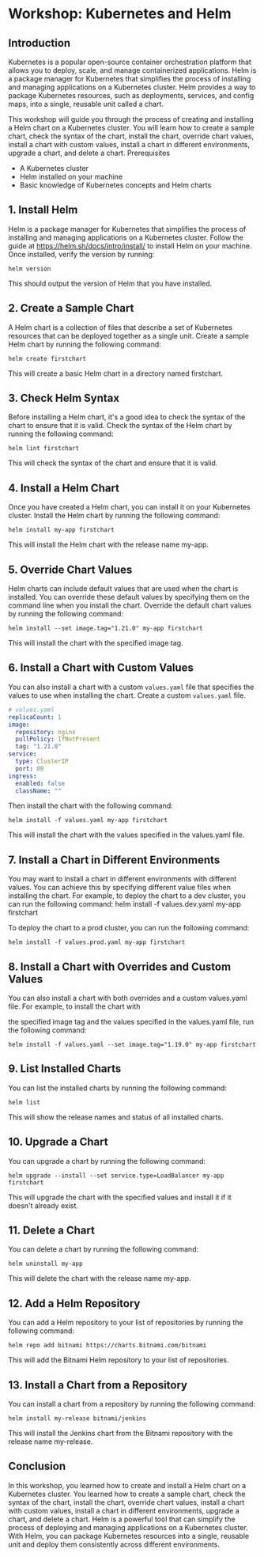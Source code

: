 # Workshop: Kubernetes and Helm
 

## Introduction
 
Kubernetes is a popular open-source container orchestration platform that allows you to deploy, scale, and manage containerized applications. Helm is a package manager for Kubernetes that simplifies the process of installing and managing applications on a Kubernetes cluster. Helm provides a way to package Kubernetes resources, such as deployments, services, and config maps, into a single, reusable unit called a chart.

This workshop will guide you through the process of creating and installing a Helm chart on a Kubernetes cluster. You will learn how to create a sample chart, check the syntax of the chart, install the chart, override chart values, install a chart with custom values, install a chart in different environments, upgrade a chart, and delete a chart.
Prerequisites
 
- A Kubernetes cluster
- Helm installed on your machine
- Basic knowledge of Kubernetes concepts and Helm charts

## 1. Install Helm
 
Helm is a package manager for Kubernetes that simplifies the process of installing and managing applications on a Kubernetes cluster. Follow the guide at https://helm.sh/docs/intro/install/ to install Helm on your machine. Once installed, verify the version by running:

```shell
helm version  
```

This should output the version of Helm that you have installed.

## 2. Create a Sample Chart
 
A Helm chart is a collection of files that describe a set of Kubernetes resources that can be deployed together as a single unit. Create a sample Helm chart by running the following command:

```shell
helm create firstchart  
```

This will create a basic Helm chart in a directory named firstchart.

## 3. Check Helm Syntax
 
Before installing a Helm chart, it's a good idea to check the syntax of the chart to ensure that it is valid. Check the syntax of the Helm chart by running the following command:

```shell
helm lint firstchart
```
 
This will check the syntax of the chart and ensure that it is valid.

## 4. Install a Helm Chart
 
Once you have created a Helm chart, you can install it on your Kubernetes cluster. Install the Helm chart by running the following command:

```shell
helm install my-app firstchart  
```

This will install the Helm chart with the release name my-app.

## 5. Override Chart Values
 
Helm charts can include default values that are used when the chart is installed. You can override these default values by specifying them on the command line when you install the chart. Override the default chart values by running the following command:

```shell
helm install --set image.tag="1.21.0" my-app firstchart  
```

This will install the chart with the specified image tag.

## 6. Install a Chart with Custom Values
 
You can also install a chart with a custom `values.yaml` file that specifies the values to use when installing the chart.
Create a custom `values.yaml` file.

```yaml
# values.yaml
replicaCount: 1
image:
  repository: nginx
  pullPolicy: IfNotPresent
  tag: "1.21.0"
service:
  type: ClusterIP
  port: 80
ingress:
  enabled: false
  className: ""
```

Then install the chart with the following command:

```shell
helm install -f values.yaml my-app firstchart  
```

This will install the chart with the values specified in the values.yaml file.

## 7. Install a Chart in Different Environments
 
You may want to install a chart in different environments with different values. You can achieve this by specifying different value files when installing the chart. For example, to deploy the chart to a dev cluster, you can run the following command:
helm install -f values.dev.yaml my-app firstchart  
 
To deploy the chart to a prod cluster, you can run the following command:

```shell
helm install -f values.prod.yaml my-app firstchart  
```

## 8. Install a Chart with Overrides and Custom Values
 
You can also install a chart with both overrides and a custom values.yaml file. For example, to install the chart with

the specified image tag and the values specified in the values.yaml file, run the following command:

```shell
helm install -f values.yaml --set image.tag="1.19.0" my-app firstchart  
```

## 9. List Installed Charts
 
You can list the installed charts by running the following command:

```shell
helm list  
```

This will show the release names and status of all installed charts.

## 10. Upgrade a Chart
 
You can upgrade a chart by running the following command:

```shell
helm upgrade --install --set service.type=LoadBalancer my-app firstchart  
```

This will upgrade the chart with the specified values and install it if it doesn't already exist.

## 11. Delete a Chart
 
You can delete a chart by running the following command:

```shell
helm uninstall my-app  
```

This will delete the chart with the release name my-app.

## 12. Add a Helm Repository
 
You can add a Helm repository to your list of repositories by running the following command:

```shell
helm repo add bitnami https://charts.bitnami.com/bitnami  
```

This will add the Bitnami Helm repository to your list of repositories.

## 13. Install a Chart from a Repository
 
You can install a chart from a repository by running the following command:

```shell
helm install my-release bitnami/jenkins  
```

This will install the Jenkins chart from the Bitnami repository with the release name my-release.

## Conclusion
 
In this workshop, you learned how to create and install a Helm chart on a Kubernetes cluster. You learned how to create a sample chart, check the syntax of the chart, install the chart, override chart values, install a chart with custom values, install a chart in different environments, upgrade a chart, and delete a chart. Helm is a powerful tool that can simplify the process of deploying and managing applications on a Kubernetes cluster. With Helm, you can package Kubernetes resources into a single, reusable unit and deploy them consistently across different environments.